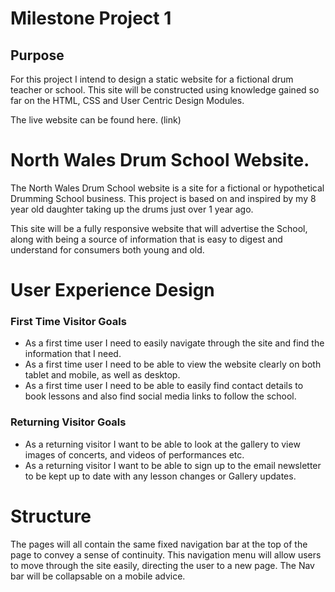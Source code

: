 # Milestone Project 1

## Purpose

For this project I intend to design a static website for a fictional drum teacher or school. This site will be constructed using knowledge gained so far on the HTML, CSS and User Centric Design Modules.

The live website can be found here. (link)



# North Wales Drum School Website.

The North Wales Drum School website is a site for a fictional or hypothetical Drumming School business. This project is based on and inspired by my 8 year old daughter taking up the drums just over 1 year ago.

This site will be a fully responsive website that will advertise the School, along with being a source of information that is easy to digest and understand for consumers both young and old.


# User Experience Design

### First Time Visitor Goals

- As a first time user I need to easily navigate through the site and find the information that I need.
- As a first time user I need to be able to view the website clearly on both tablet and mobile, as well as desktop.
- As a first time user I need to be able to easily find contact details to book lessons and also find social media links to follow the school.


### Returning Visitor Goals

- As a returning visitor I want to be able to look at the gallery to view images of concerts, and videos of performances etc.
- As a returning visitor I want to be able to sign up to the email newsletter to be kept up to date with any lesson changes or Gallery updates.


# Structure

The pages will all contain the same fixed navigation bar at the top of the page to convey a sense of continuity. This navigation menu will allow users to move through the site easily, directing the user to a new page. The Nav bar will be collapsable on a mobile advice.




